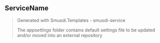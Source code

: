 ## ServiceName

> Generated with Smusdi.Templates - smusdi-service
> 
> The *appsettings* folder contains default settings file to be updated and/or moved into an external repository